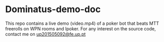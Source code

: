# Dominatus-demo-doc
This repo contains a live demo (video.mp4) of a poker bot that beats MTT freerolls on WPN rooms and Ipoker.
For any interest on the source code, contact me on up201505092@fe.up.pt
